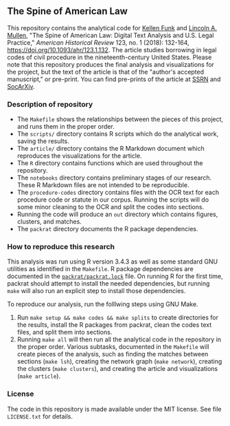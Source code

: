 ## The Spine of American Law

This repository contains the analytical code for [Kellen Funk](http://kellenfunk.org) and [Lincoln A. Mullen](http://lincolnmullen.com), "The Spine of American Law: Digital Text Analysis and U.S. Legal Practice," _American Historical Review_ 123, no. 1 (2018): 132-164, <https://doi.org/10.1093/ahr/123.1.132>. The article studies borrowing in legal codes of civil procedure in the nineteenth-century United States. Please note that this repository produces the final analysis and visualizations for the project, but the text of the article is that of the "author's accepted manuscript," or pre-print. You can find pre-prints of the article at [SSRN](https://ssrn.com/abstract=3001377) and [SocArXiv](https://osf.io/preprints/socarxiv/w8un4/).

### Description of repository

- The `Makefile` shows the relationships between the pieces of this project, and runs them in the proper order.
- The `scripts/` directory contains R scripts which do the analytical work, saving the results.
- The `article/` directory contains the R Markdown document which reproduces the visualizations for the article.
- The `R` directory contains functions which are used throughout the repository.
- The `notebooks` directory contains preliminary stages of our research. These R Markdown files are not intended to be reproducible.
- The `procedure-codes` directory contains files with the OCR text for each procedure code or statute in our corpus. Running the scripts will do some minor cleaning to the OCR and split the codes into sections.
- Running the code will produce an `out` directory which contains figures, clusters, and matches.
- The `packrat` directory documents the R package dependencies.

### How to reproduce this research

This analysis was run using R version 3.4.3 as well as some standard GNU utilities as identified in the `Makefile`. R package dependencies are documented in the [`packrat/packrat.lock`](https://github.com/lmullen/civil-procedure-codes/blob/master/packrat/packrat.lock) file. On running R for the first time, packrat should attempt to install the needed dependencies, but running `make` will also run an explicit step to install those dependencies.

To reproduce our analysis, run the folllwing steps using GNU Make.

1. Run `make setup && make codes && make splits` to create directories for the results, install the R packages from packrat, clean the codes text files, and split them into sections.
2. Running `make all` will then run all the analytical code in the repository in the proper order. Various subtasks, documented in the `Makefile` will create pieces of the analysis, such as finding the matches between sections (`make lsh`), creating the network graph (`make network`), creating the clusters (`make clusters`), and creating the article and visualizations (`make article`).

### License

The code in this repository is made available under the MIT license. See file `LICENSE.txt` for details.


